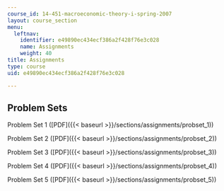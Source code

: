 ```yaml
---
course_id: 14-451-macroeconomic-theory-i-spring-2007
layout: course_section
menu:
  leftnav:
    identifier: e49890ec434ecf386a2f428f76e3c028
    name: Assignments
    weight: 40
title: Assignments
type: course
uid: e49890ec434ecf386a2f428f76e3c028

---
```


Problem Sets
------------

Problem Set 1 ([PDF]({{< baseurl >}}/sections/assignments/probset_1))

Problem Set 2 ([PDF]({{< baseurl >}}/sections/assignments/probset_2))

Problem Set 3 ([PDF]({{< baseurl >}}/sections/assignments/probset_3))

Problem Set 4 ([PDF]({{< baseurl >}}/sections/assignments/probset_4))

Problem Set 5 ([PDF]({{< baseurl >}}/sections/assignments/probset_5))